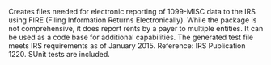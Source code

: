 Creates files needed for electronic reporting of 1099-MISC data to the IRS using FIRE (Filing Information Returns Electronically). While the package is not comprehensive, it does report rents by a payer to multiple entities. It can be used as a code base for additional capabilities. The generated test file meets IRS requirements as of January 2015.  Reference: IRS Publication 1220. SUnit tests are included. 

